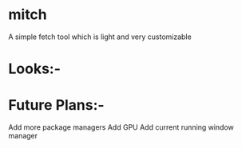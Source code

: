 # mitch
A simple fetch tool which is light and very customizable

# Looks:-

# Future Plans:-

Add more package managers
Add GPU
Add current running window manager
